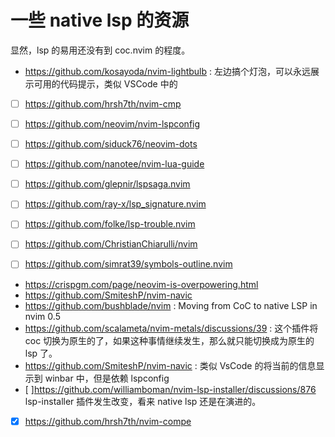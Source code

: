 # 一些 native lsp 的资源

显然，lsp 的易用还没有到 coc.nvim 的程度。

- https://github.com/kosayoda/nvim-lightbulb : 左边搞个灯泡，可以永远展示可用的代码提示，类似 VSCode 中的

- [ ] https://github.com/hrsh7th/nvim-cmp
- [ ] https://github.com/neovim/nvim-lspconfig
- [ ] https://github.com/siduck76/neovim-dots
- [ ] https://github.com/nanotee/nvim-lua-guide
- [ ] https://github.com/glepnir/lspsaga.nvim
- [ ] https://github.com/ray-x/lsp_signature.nvim
- [ ] https://github.com/folke/lsp-trouble.nvim
- [ ] https://github.com/ChristianChiarulli/nvim
- [ ] https://github.com/simrat39/symbols-outline.nvim


- https://crispgm.com/page/neovim-is-overpowering.html
- https://github.com/SmiteshP/nvim-navic
- https://github.com/bushblade/nvim : Moving from CoC to native LSP in nvim 0.5
- https://github.com/scalameta/nvim-metals/discussions/39 : 这个插件将 coc 切换为原生的了，如果这种事情继续发生，那么就只能切换成为原生的 lsp 了。
- https://github.com/SmiteshP/nvim-navic : 类似 VsCode 的将当前的信息显示到 winbar 中，但是依赖 lspconfig
- [ ]https://github.com/williamboman/nvim-lsp-installer/discussions/876 lsp-installer 插件发生改变，看来 native lsp 还是在演进的。

- [x] https://github.com/hrsh7th/nvim-compe
